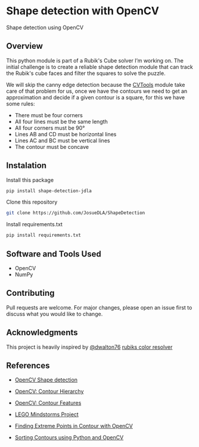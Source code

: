 # Shape detection with OpenCV

Shape detection using OpenCV

## Overview

This python module is part of a Rubik's Cube solver I’m working on. The initial challenge is to create a reliable shape detection module that can track the Rubik's cube faces and filter the squares to solve the puzzle.

We will skip the canny edge detection because the [CVTools](https://github.com/JosueDLA/CVTools) module take care of that problem for us, once we have the contours we need to get an approximation and decide if a given contour is a square, for this we have some rules:

- There must be four corners
- All four lines must be the same length
- All four corners must be 90°
- Lines AB and CD must be horizontal lines
- Lines AC and BC must be vertical lines
- The contour must be concave

## Instalation

Install this package

```bash
pip install shape-detection-jdla
```

Clone this repository

```bash
git clone https://github.com/JosueDLA/ShapeDetection
```

Install requirements.txt

```bash
pip install requirements.txt
```

## Software and Tools Used

- OpenCV
- NumPy

## Contributing

Pull requests are welcome. For major changes, please open an issue first to discuss what you would like to change.

## Acknowledgments

This project is heavily inspired by [@dwalton76](https://github.com/dwalton76) [rubiks color resolver](https://github.com/dwalton76/rubiks-color-resolver)

## References

- [OpenCV Shape detection](https://www.pyimagesearch.com/2016/02/08/opencv-shape-detection/)

- [OpenCV: Contour Hierarchy](https://docs.opencv.org/3.1.0/d9/d8b/tutorial_py_contours_hierarchy.html)

- [OpenCV: Contour Features](https://docs.opencv.org/3.1.0/dd/d49/tutorial_py_contour_features.html)

- [LEGO Mindstorms Project](http://programmablebrick.blogspot.com/2017/02/rubiks-cube-tracker-using-opencv.html)

- [Finding Extreme Points in Contour with OpenCV](https://www.pyimagesearch.com/2016/04/11/finding-extreme-points-in-contours-with-opencv/)

- [Sorting Contours using Python and OpenCV](https://www.pyimagesearch.com/2015/04/20/sorting-contours-using-python-and-opencv/)
